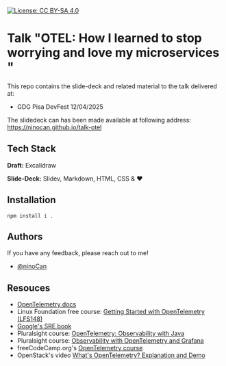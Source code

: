 [![License: CC BY-SA 4.0](https://licensebuttons.net/l/by-sa/4.0/80x15.png)](https://creativecommons.org/licenses/by-sa/4.0/)

# Talk "OTEL: How I learned to stop worrying and love my microservices "

This repo contains the slide-deck and related material to the talk
delivered at:
 - GDG Pisa DevFest 12/04/2025

The slidedeck can has been made available at following address:
https://ninocan.github.io/talk-otel


## Tech Stack

**Draft:** Excalidraw

**Slide-Deck:** Slidev, Markdown, HTML, CSS &amp; ❤️

## Installation

`npm install i .`

## Authors

If you have any feedback, please reach out to me!

- [@ninoCan](https://www.github.com/ninoCan)


## Resouces

- [OpenTelemetry docs](https://opentelemetry.io/docs/)
- Linux Foundation free course: [Getting Started with OpenTelemetry (LFS148)](https://trainingportal.linuxfoundation.org/learn/course/getting-started-with-opentelemetry-lfs148/)
- [Google's SRE book](https://sre.google/sre-book/monitoring-distributed-systems/#xref_monitoring_golden-signals)
- Pluralsight course: [OpenTelemetry: Observability with Java](https://app.pluralsight.com/library/courses/opentelemetry-observability-java)
- Pluralsight course: [Observability with OpenTelemetry and Grafana](https://app.pluralsight.com/library/courses/opentelemetry-grafana-observability/table-of-contents)
- freeCodeCamp.org's [OpenTelemetry course](https://www.youtube.com/watch?v=r8UvWSX3KA8)
- OpenStack's video [What's OpenTelemetry? Explanation and Demo](https://www.youtube.com/watch?v=LzLULxhyIpU)
